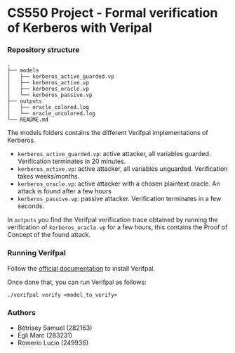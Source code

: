 # CS550 Project - Formal verification of Kerberos with Veripal

### Repository structure
``` 
.
├── models
│   ├── kerberos_active_guarded.vp
│   ├── kerberos_active.vp
│   ├── kerberos_oracle.vp
│   └── kerberos_passive.vp
├── outputs
│   ├── oracle_colored.log
│   └── oracle_uncolored.log
└── README.md
``` 

The models folders contains the different Verifpal implementations of Kerberos.
- `kerberos_active_guarded.vp`: active attacker, all variables guarded. Verification terminates in 20 minutes.
- `kerberos_active.vp`: active attacker, all variables unguarded. Verification takes weeks/months.
- `kerberos_oracle.vp`: active attacker with a chosen plaintext oracle. An attack is found after a few hours
- `kerberos_passive.vp`: passive attacker. Verification terminates in a few seconds.

In `outputs` you find the Verifpal verification trace obtained by running the verification of `kerberos_oracle.vp`
for a few hours, this contains the Proof of Concept of the found attack.

### Running Verifpal

Follow the [official documentation](https://verifpal.com/software/) to install Verifpal.

Once done that, you can run Verifpal as follows:
```
./verifpal verify <model_to_verify>
```

### Authors

- Bétrisey Samuel (282163)
- Egli Marc (283231)
- Romerio Lucio (249936)
